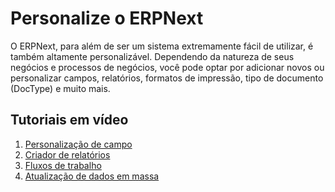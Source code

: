 # Personalize o ERPNext


O ERPNext, para além de ser um sistema extremamente fácil de utilizar, é também altamente personalizável. Dependendo da natureza de seus negócios e processos de negócios, você pode optar por adicionar novos ou personalizar campos, relatórios, formatos de impressão, tipo de documento (DocType) e muito mais.


## Tutoriais em vídeo


1. [Personalização de campo](https://docs.erpnext.com/docs/v13/user/videos/learn/field-customization.html)
2. [Criador de relatórios](https://docs.erpnext.com/docs/v13/user/videos/learn/report-builder.html)
3. [Fluxos de trabalho](https://docs.erpnext.com/docs/v13/user/videos/learn/workflow.html)
4. [Atualização de dados em massa](https://docs.erpnext.com/docs/v13/user/videos/learn/bulk-update.html)
